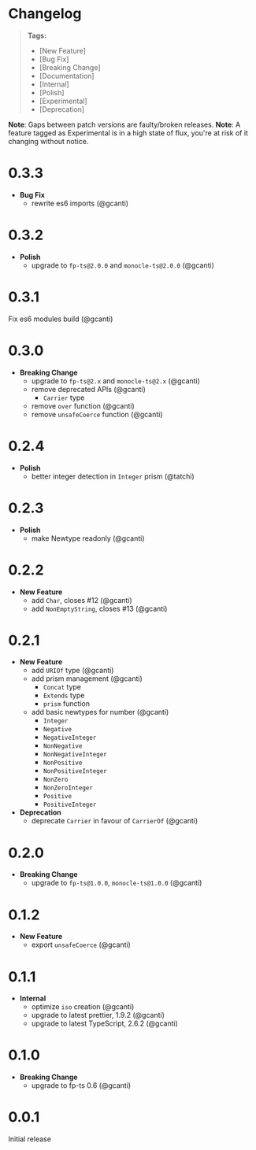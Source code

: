 # Changelog

> **Tags:**
>
> - [New Feature]
> - [Bug Fix]
> - [Breaking Change]
> - [Documentation]
> - [Internal]
> - [Polish]
> - [Experimental]
> - [Deprecation]

**Note**: Gaps between patch versions are faulty/broken releases. **Note**: A feature tagged as Experimental is in a
high state of flux, you're at risk of it changing without notice.

# 0.3.3

- **Bug Fix**
  - rewrite es6 imports (@gcanti)

# 0.3.2

- **Polish**
  - upgrade to `fp-ts@2.0.0` and `monocle-ts@2.0.0` (@gcanti)

# 0.3.1

Fix es6 modules build (@gcanti)

# 0.3.0

- **Breaking Change**
  - upgrade to `fp-ts@2.x` and `monocle-ts@2.x` (@gcanti)
  - remove deprecated APIs (@gcanti)
    - `Carrier` type
  - remove `over` function (@gcanti)
  - remove `unsafeCoerce` function (@gcanti)

# 0.2.4

- **Polish**
  - better integer detection in `Integer` prism (@tatchi)

# 0.2.3

- **Polish**
  - make Newtype readonly (@gcanti)

# 0.2.2

- **New Feature**
  - add `Char`, closes #12 (@gcanti)
  - add `NonEmptyString`, closes #13 (@gcanti)

# 0.2.1

- **New Feature**
  - add `URIOf` type (@gcanti)
  - add prism management (@gcanti)
    - `Concat` type
    - `Extends` type
    - `prism` function
  - add basic newtypes for number (@gcanti)
    - `Integer`
    - `Negative`
    - `NegativeInteger`
    - `NonNegative`
    - `NonNegativeInteger`
    - `NonPositive`
    - `NonPositiveInteger`
    - `NonZero`
    - `NonZeroInteger`
    - `Positive`
    - `PositiveInteger`
- **Deprecation**
  - deprecate `Carrier` in favour of `CarrierOf` (@gcanti)

# 0.2.0

- **Breaking Change**
  - upgrade to `fp-ts@1.0.0`, `monocle-ts@1.0.0` (@gcanti)

# 0.1.2

- **New Feature**
  - export `unsafeCoerce` (@gcanti)

# 0.1.1

- **Internal**
  - optimize `iso` creation (@gcanti)
  - upgrade to latest prettier, 1.9.2 (@gcanti)
  - upgrade to latest TypeScript, 2.6.2 (@gcanti)

# 0.1.0

- **Breaking Change**
  - upgrade to fp-ts 0.6 (@gcanti)

# 0.0.1

Initial release
